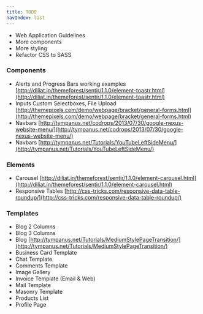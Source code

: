 ```yaml
---
title: TODO
navIndex: last
---
```


- Web Application Guidelines
- More components
- More styling
- Refactor CSS to SASS

### Components
- Alerts and Progress Bars working examples [http://diliat.in/themeforest/sentir/1.1.0/element-toastr.html](http://diliat.in/themeforest/sentir/1.1.0/element-toastr.html)
- Inputs Custom Selectboxes, File Upload [http://themepixels.com/demo/webpage/bracket/general-forms.html](http://themepixels.com/demo/webpage/bracket/general-forms.html)
- Navbars [http://tympanus.net/codrops/2013/07/30/google-nexus-website-menu/](http://tympanus.net/codrops/2013/07/30/google-nexus-website-menu/)
- Navbars [http://tympanus.net/Tutorials/YouTubeLeftSideMenu/](http://tympanus.net/Tutorials/YouTubeLeftSideMenu/)


### Elements
- Carousel [http://diliat.in/themeforest/sentir/1.1.0/element-carousel.html](http://diliat.in/themeforest/sentir/1.1.0/element-carousel.html)
- Responsive Tables [http://css-tricks.com/responsive-data-table-roundup/](http://css-tricks.com/responsive-data-table-roundup/)

### Templates
- Blog 2 Columns
- Blog 3 Columns
- Blog [http://tympanus.net/Tutorials/MediumStylePageTransition/](http://tympanus.net/Tutorials/MediumStylePageTransition/)
- Business Card Template
- Chat Template
- Comments Template
- Image Gallery
- Invoice Template (Email & Web)
- Mail Template
- Masonry Template
- Products List
- Profile Page
